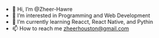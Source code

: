 - 👋 Hi, I’m @Zheer-Hawre
- 👀 I’m interested in Programming and Web Development
- 🌱 I’m currently learning Reacct, React Native, and Pythin
- 📫 How to reach me zheerhouston@gmail.com

<!---
Zheer-Hawre/Zheer-Hawre is a ✨ special ✨ repository because its `README.md` (this file) appears on your GitHub profile.
You can click the Preview link to take a look at your changes.
--->
